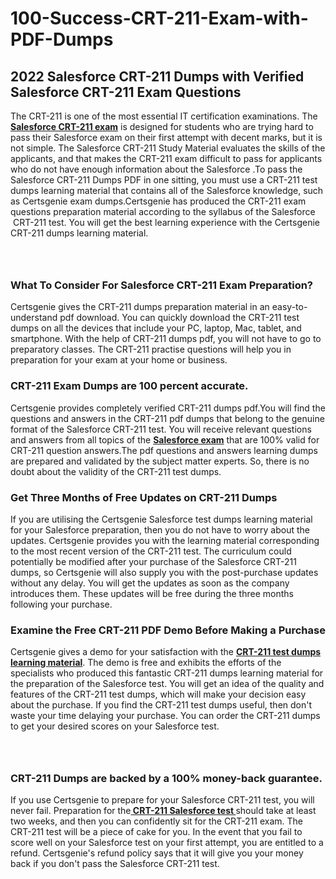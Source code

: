 # 100-Success-CRT-211-Exam-with-PDF-Dumps<h2><strong>2022 Salesforce CRT-211 Dumps with Verified Salesforce CRT-211 Exam Questions</strong></h2> <p>The CRT-211 is one of the most essential IT certification examinations. The <a href="https://www.certsgenie.com/salesforce/crt-211-pdf-dumps"><strong>Salesforce CRT-211 exam</strong></a> is designed for students who are trying hard to pass their Salesforce exam on their first attempt with decent marks, but it is not simple. The Salesforce CRT-211 Study Material evaluates the skills of the applicants, and that makes the CRT-211 exam difficult to pass for applicants who do not have enough information about the Salesforce .To pass the Salesforce CRT-211 Dumps PDF in one sitting, you must use a CRT-211 test dumps learning material that contains all of the Salesforce knowledge, such as Certsgenie exam dumps.Certsgenie has produced the CRT-211 exam questions preparation material according to the syllabus of the Salesforce &nbsp;CRT-211 test. You will get the best learning experience with the Certsgenie CRT-211 dumps learning material.</p> <p><a href="https://www.certsgenie.com/salesforce/crt-211-pdf-dumps" style="display: block; padding: 1em 0; text-align: center; "><img alt="" src="https://blogger.googleusercontent.com/img/b/R29vZ2xl/AVvXsEgO1ePIT5bAw4JCg82qykRc71Xossn_88UmNiMiJgRPCnvDzaKhQmgO2X9bV6TpN9qSYVJJ2MjEumMb0t1ZgyR_gByLqDXQR_FduPn2erzRQTkt1pUFmkY3wfbx5jzrIcOP4S3cxMKHSr0iEiOidKyDYd_7NjYtfgpZ7b1lrGk-ShjLlyfynp8oFM4zYw/s1600/Banner%201.jpg" /></a></p> <h3><strong>What To Consider For Salesforce CRT-211 Exam Preparation?</strong></h3> <p>Certsgenie gives the CRT-211 dumps preparation material in an easy-to-understand pdf download. You can quickly download the CRT-211 test dumps on all the devices that include your PC, laptop, Mac, tablet, and smartphone. With the help of CRT-211 dumps pdf, you will not have to go to preparatory classes. The CRT-211 practise questions will help you in preparation for your exam at your home or business.</p> <h3><strong>CRT-211 Exam Dumps are 100 percent accurate.</strong></h3> <p>Certsgenie provides completely verified CRT-211 dumps pdf.You will find the questions and answers in the CRT-211 pdf dumps that belong to the genuine format of the Salesforce CRT-211 test. You will receive relevant questions and answers from all topics of the <a href="https://www.certsgenie.com/salesforce/crt-211-pdf-dumps"><strong>Salesforce exam</strong></a> that are 100% valid for CRT-211 question answers.The pdf questions and answers learning dumps are prepared and validated by the subject matter experts. So, there is no doubt about the validity of the CRT-211 test dumps.</p> <h3><strong>Get Three Months of Free Updates on CRT-211 Dumps</strong></h3> <p>If you are utilising the Certsgenie Salesforce test dumps learning material for your Salesforce preparation, then you do not have to worry about the updates. Certsgenie provides you with the learning material corresponding to the most recent version of the CRT-211 test. The curriculum could potentially be modified after your purchase of the Salesforce CRT-211 dumps, so Certsgenie will also supply you with the post-purchase updates without any delay. You will get the updates as soon as the company introduces them. These updates will be free during the three months following your purchase.</p> <h3><strong>Examine the Free CRT-211 PDF Demo Before Making a Purchase</strong></h3> <p>Certsgenie gives a demo for your satisfaction with the <a href="https://www.certsgenie.com/salesforce/crt-211-pdf-dumps"><strong>CRT-211 test dumps learning material</strong></a>. The demo is free and exhibits the efforts of the specialists who produced this fantastic CRT-211 dumps learning material for the preparation of the Salesforce test. You will get an idea of the quality and features of the CRT-211 test dumps, which will make your decision easy about the purchase. If you find the CRT-211 test dumps useful, then don&#39;t waste your time delaying your purchase. You can order the CRT-211 dumps to get your desired scores on your Salesforce test.</p> <p><a href="hhttps://www.certsgenie.com/salesforce/crt-211-pdf-dumps" style="display: block; padding: 1em 0; text-align: center; "><img alt="" src="https://blogger.googleusercontent.com/img/b/R29vZ2xl/AVvXsEj3zfp26fobfEw_E3FMeUMaFamcWc-bKsu_525WK8ISqDEyAJkPKOLyeqHJzBXVvKwHP0bTNTERYvWWgOzvpG-DuQ_cPnNOJO1bUfVOHhAXJThy7cLobHgRdochHEeovcJnxpqjNiv-FNLMY1glEh7x833Q6cym5o0AmGhO9ufjgwPhihHJ9ovBp-j40g/s1600/banner%202.jpg" /></a></p> <h3><strong>CRT-211 Dumps are backed by a 100% money-back guarantee.</strong></h3> <p>If you use Certsgenie to prepare for your Salesforce CRT-211 test, you will never fail. Preparation for the<a href="https://www.certsgenie.com/salesforce/crt-211-pdf-dumps"><strong> CRT-211 Salesforce test </strong></a>should take at least two weeks, and then you can confidently sit for the CRT-211 exam. The CRT-211 test will be a piece of cake for you. In the event that you fail to score well on your Salesforce test on your first attempt, you are entitled to a refund. Certsgenie&#39;s refund policy says that it will give you your money back if you don&#39;t pass the Salesforce CRT-211 test.</p>
